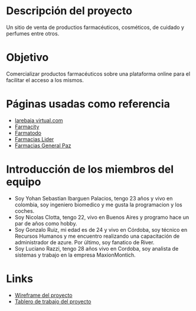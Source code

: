 Descripción del proyecto
========================
Un sitio de venta de productios farmacéuticos, cosméticos, de cuidado
y perfumes entre otros.

Objetivo
========
Comercializar productos farmacéuticos sobre una plataforma online para
el facilitar el acceso a los mismos.

Páginas usadas como referencia
==============================
* [larebaja virtual.com](https://www.larebajavirtual.com/)
* [Farmacity](https://www.farmacity.com/)
* [Farmatodo](https://www.farmatodo.com.co/)
* [Farmacias Lider](https://farmaciaslider.com.ar/)
* [Farmacias General Paz](https://www.farmaciageneralpaz.com/)

Introducción de los miembros del equipo
=======================================
* Soy Yohan Sebastian Ibarguen Palacios, tengo 23 años y vivo en colombia, soy ingeniero biomedico y me gusta la programacion y los coches.
* Soy Nicolas Clotta, tengo 22, vivo en Buenos Aires y programo hace un
  par de años como hobby.
* Soy Gonzalo Ruiz, mi edad es de 24 y vivo en Córdoba, soy técnico en Recursos Humanos y me encuentro realizando una capacitación de administrador de azure. Por último, soy fanatico de River.
* Soy Luciano Razzi, tengo 28 años vivo en Cordoba, soy analista de sistemas y trabajo en la empresa MaxionMontich.

Links
=====
* [Wireframe del
proyecto](https://wireframe.cc/pro/pp/ed13c81d6496698)
* [Tablero de trabajo del proyecto](https://trello.com/b/ZsMPkqPR/proyecto-integrador)
